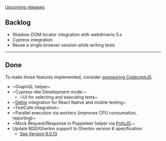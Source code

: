 [Upcoming releases](https://github.com/Codeception/CodeceptJS/projects)

## Backlog

* Shadow-DOM locator integration with webdriverio 5.x
* Cypress integration
* Reuse a single browser session while writing tests

---

## Done

To make those features implemented, consider [sponsoring CodeceptJS](https://github.com/Codeception/CodeceptJS/issues/1462).

* ~GraphQL helper~
* ~Cypress-like Development mode:~
  * ~UI for selecting and executing tests~
* ~[Detox](https://github.com/wix/Detox) integration for React Native and mobile testing~ 
* ~TestCafe integration~
* ~Parallel execution via workers (improves CPU consumation, reporting)~
* ~Mock Request/Response in Puppeteer helper via [PollyJS](https://github.com/Netflix/pollyjs).~
* Update BDD/Gherkin support to Gherkin version 6 specification
  * [See Version 6.0.13](https://github.com/cucumber/cucumber/blob/master/gherkin/CHANGELOG.md#6013---2018-09-25)
